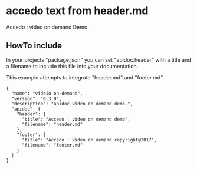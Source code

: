 # accedo text from header.md

Accedo : video on demand Demo.

## <span id="api-example-for-a-submenu-entry">HowTo include</span>

In your projects "package.json" you can set "apidoc.header" with a title and a filename to include this file into your documentation.

This example attempts to integrate "header.md" and "footer.md".

    {
      "name": "videio-on-demand",
      "version": "0.3.0",
      "description": "apidoc video on demand demo.",
      "apidoc": {
        "header": {
          "title": "Accedo : video on demand demo",
          "filename": "header.md"
        },
        "footer": {
          "title": "Accedo : video on demand copyright@2017",
          "filename": "footer.md"
        }
      }
    }
